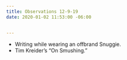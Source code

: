 ```yaml
---
title: Observations 12-9-19
date: 2020-01-02 11:53:00 -06:00


---
```


- Writing while wearing an offbrand Snuggie.
- Tim Kreider’s “On Smushing.”